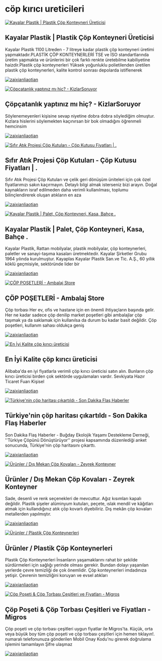 # cöp kırıcı ureticileri
<a href="https://mnn.zoosnet.net/LR/Chatpre.aspx?id=MNN94995150&p=https://topgrinding.com/" target="_blank">![Kayalar Plastik | Plastik Çöp Konteyneri Üreticisi](https://github.com/technlg/images/blob/main/26.jpg)</a>
## Kayalar Plastik | Plastik Çöp Konteyneri Üreticisi
Kayalar Plastik 1100 Litreden - 7 litreye kadar plastik çöp konteyneri üretimi yapmaktadır.PLASTİK ÇÖP KONTEYNERLERİ TSE ve İSO standartlarında üretim yapmakta ve ürünlerini bir çok farklı renkte üretebilme kabiliyetine haizdir.Plastik çöp konteynerleri Yüksek yoğunluklu polietilenden üretilen plastik çöp konteynerleri, kalite kontrol sonrası depolarda istiflenerek 
<a href="https://mnn.zoosnet.net/LR/Chatpre.aspx?id=MNN94995150&p=https://topgrinding.com/" target="_blank"><img src="https://github.com/technlg/images/raw/main/chat11.jpg" alt="zaixianliaotian"/></a><a href="//whatsapp.shibangsoft.com/WhatsApp.php" ><img src="https://github.com/technlg/images/raw/main/chat11.png" alt=""></a>
<a href="https://mnn.zoosnet.net/LR/Chatpre.aspx?id=MNN94995150&p=https://topgrinding.com/" target="_blank">![Çöpçatanlık yaptınız mı hiç? - KizlarSoruyor](https://github.com/technlg/images/blob/main/39.jpg)</a>
## Çöpçatanlık yaptınız mı hiç? - KizlarSoruyor
Söylenemeyenleri kişisine sevap niyetine dobra dobra söylediğim olmuştur. Kızlara hislerini söylemekten kaçınırsan bir bok olmadığını öğrenmeli hemcinsim
<a href="https://mnn.zoosnet.net/LR/Chatpre.aspx?id=MNN94995150&p=https://topgrinding.com/" target="_blank"><img src="https://github.com/technlg/images/raw/main/chat11.jpg" alt="zaixianliaotian"/></a><a href="//whatsapp.shibangsoft.com/WhatsApp.php" ><img src="https://github.com/technlg/images/raw/main/chat11.png" alt=""></a>
<a href="https://mnn.zoosnet.net/LR/Chatpre.aspx?id=MNN94995150&p=https://topgrinding.com/" target="_blank">![Sıfır Atık Projesi Çöp Kutuları - Çöp Kutusu Fiyatları | .](https://github.com/technlg/images/blob/main/49.jpg)</a>
## Sıfır Atık Projesi Çöp Kutuları - Çöp Kutusu Fiyatları | .
Sıfır Atık Projesi Çöp Kutuları ve çelik geri dönüşüm üniteleri için çok özel fiyatlarımızı sakın kaçırmayın. Detaylı bilgi almak isterseniz bizi arayın. Doğal kaynakların israf edilmeden daha verimli kullanılması, toplumu bilinçlendirerek oluşan atıkların en aza 
<a href="https://mnn.zoosnet.net/LR/Chatpre.aspx?id=MNN94995150&p=https://topgrinding.com/" target="_blank"><img src="https://github.com/technlg/images/raw/main/chat11.jpg" alt="zaixianliaotian"/></a><a href="//whatsapp.shibangsoft.com/WhatsApp.php" ><img src="https://github.com/technlg/images/raw/main/chat11.png" alt=""></a>
<a href="https://mnn.zoosnet.net/LR/Chatpre.aspx?id=MNN94995150&p=https://topgrinding.com/" target="_blank">![Kayalar Plastik | Palet, Çöp Konteyneri, Kasa, Bahçe .](https://github.com/technlg/images/blob/main/59.jpg)</a>
## Kayalar Plastik | Palet, Çöp Konteyneri, Kasa, Bahçe .
Kayalar Plastik, Rattan mobilyalar, plastik mobilyalar, çöp konteynerleri, paletler ve sanayi-taşıma kasaları üretmektedir. Kayalar Şirketler Grubu 1964 yılında kurulmuştur. Kayaplas Kayalar Plastik San.ve Tic. A.Ş., 60 yıllık köklü geçmisiyle, sektöründe lider bir 
<a href="https://mnn.zoosnet.net/LR/Chatpre.aspx?id=MNN94995150&p=https://topgrinding.com/" target="_blank"><img src="https://github.com/technlg/images/raw/main/chat11.jpg" alt="zaixianliaotian"/></a><a href="//whatsapp.shibangsoft.com/WhatsApp.php" ><img src="https://github.com/technlg/images/raw/main/chat11.png" alt=""></a>
<a href="https://mnn.zoosnet.net/LR/Chatpre.aspx?id=MNN94995150&p=https://topgrinding.com/" target="_blank">![ÇÖP POŞETLERİ - Ambalaj Store](https://github.com/technlg/images/blob/main/25.jpg)</a>
## ÇÖP POŞETLERİ - Ambalaj Store
Çöp torbası Her ev, ofis ve hastane için en önemli ihtiyaçların başında gelir. Her ne kadar sadece çöp denilip market poşetleri gibi ambalajlar çöp taşımak ya da saklamak için kullanılsa da durum bu kadar basit değildir. Çöp poşetleri, kullanım sahası oldukça geniş 
<a href="https://mnn.zoosnet.net/LR/Chatpre.aspx?id=MNN94995150&p=https://topgrinding.com/" target="_blank"><img src="https://github.com/technlg/images/raw/main/chat11.jpg" alt="zaixianliaotian"/></a><a href="//whatsapp.shibangsoft.com/WhatsApp.php" ><img src="https://github.com/technlg/images/raw/main/chat11.png" alt=""></a>
<a href="https://mnn.zoosnet.net/LR/Chatpre.aspx?id=MNN94995150&p=https://topgrinding.com/" target="_blank">![En İyi Kalite çöp kırıcı üreticisi](https://github.com/technlg/images/blob/main/29.jpg)</a>
## En İyi Kalite çöp kırıcı üreticisi
Alibaba'da en iyi fiyatlarla verimli çöp kırıcı üreticisi satın alın. Bunların çöp kırıcı üreticisi birden çok sektörde uygulamaları vardır. Sevkiyata Hazır Ticaret Fuarı Kişisel
<a href="https://mnn.zoosnet.net/LR/Chatpre.aspx?id=MNN94995150&p=https://topgrinding.com/" target="_blank"><img src="https://github.com/technlg/images/raw/main/chat11.jpg" alt="zaixianliaotian"/></a><a href="//whatsapp.shibangsoft.com/WhatsApp.php" ><img src="https://github.com/technlg/images/raw/main/chat11.png" alt=""></a>
<a href="https://mnn.zoosnet.net/LR/Chatpre.aspx?id=MNN94995150&p=https://topgrinding.com/" target="_blank">![Türkiye'nin çöp haritası çıkartıldı - Son Dakika Flaş Haberler](https://github.com/technlg/images/blob/main/10.jpg)</a>
## Türkiye'nin çöp haritası çıkartıldı - Son Dakika Flaş Haberler
Son Dakika Flaş Haberler - Buğday Ekolojik Yaşamı Destekleme Derneği, ''Türkiye Çöpünü Dönüştürüyor'' projesi kapsamında düzenlediği anket sonucunda, Türkiye'nin çöp haritasını çıkarttı.
<a href="https://mnn.zoosnet.net/LR/Chatpre.aspx?id=MNN94995150&p=https://topgrinding.com/" target="_blank"><img src="https://github.com/technlg/images/raw/main/chat11.jpg" alt="zaixianliaotian"/></a><a href="//whatsapp.shibangsoft.com/WhatsApp.php" ><img src="https://github.com/technlg/images/raw/main/chat11.png" alt=""></a>
<a href="https://mnn.zoosnet.net/LR/Chatpre.aspx?id=MNN94995150&p=https://topgrinding.com/" target="_blank">![Ürünler / Dış Mekan Çöp Kovaları - Zeyrek Konteyner](https://github.com/technlg/images/blob/main/11.jpg)</a>
## Ürünler / Dış Mekan Çöp Kovaları - Zeyrek Konteyner
Sade, desenli ve renk seçenekleri de mevcuttur. Ağız kısımları kapalı değildir. Plastik şişeler alüminyum kutuları, peçete, ıslak mendil ve kâğıtları atmak için kullandığınız atık çöp kovarlı diyebiliriz. Dış mekân çöp kovaları metallerden yapılmıştır.
<a href="https://mnn.zoosnet.net/LR/Chatpre.aspx?id=MNN94995150&p=https://topgrinding.com/" target="_blank"><img src="https://github.com/technlg/images/raw/main/chat11.jpg" alt="zaixianliaotian"/></a><a href="//whatsapp.shibangsoft.com/WhatsApp.php" ><img src="https://github.com/technlg/images/raw/main/chat11.png" alt=""></a>
<a href="https://mnn.zoosnet.net/LR/Chatpre.aspx?id=MNN94995150&p=https://topgrinding.com/" target="_blank">![Ürünler / Plastik Çöp Konteynerleri](https://github.com/technlg/images/blob/main/41.jpg)</a>
## Ürünler / Plastik Çöp Konteynerleri
Plastik Çöp Konteynerleri İnsanların yaşamaklarını rahat bir şekilde sürdürmeleri için sağlığı yerinde olması gerekir. Bundan dolayı yaşanılan yerlerde çevre temizliği de çok önemlidir. Çöp konteynerleri imdadınıza yetişir. Çevrenin temizliğini koruyan ve evsel atıkları 
<a href="https://mnn.zoosnet.net/LR/Chatpre.aspx?id=MNN94995150&p=https://topgrinding.com/" target="_blank"><img src="https://github.com/technlg/images/raw/main/chat11.jpg" alt="zaixianliaotian"/></a><a href="//whatsapp.shibangsoft.com/WhatsApp.php" ><img src="https://github.com/technlg/images/raw/main/chat11.png" alt=""></a>
<a href="https://mnn.zoosnet.net/LR/Chatpre.aspx?id=MNN94995150&p=https://topgrinding.com/" target="_blank">![Çöp Poşeti & Çöp Torbası Çeşitleri ve Fiyatları - Migros](https://github.com/technlg/images/blob/main/30.jpg)</a>
## Çöp Poşeti & Çöp Torbası Çeşitleri ve Fiyatları - Migros
Çöp poşeti ve çöp torbası çeşitleri uygun fiyatlar ile Migros'ta. Küçük, orta veya büyük boy tüm çöp poşeti ve çöp torbası çeşitleri için hemen tıklayın!. numaralı telefonunuza gönderilen Mobil Onay Kodu'nu girerek doğrulama işlemini tamamlayın Şifre ulaşmaz 
<a href="https://mnn.zoosnet.net/LR/Chatpre.aspx?id=MNN94995150&p=https://topgrinding.com/" target="_blank"><img src="https://github.com/technlg/images/raw/main/chat11.jpg" alt="zaixianliaotian"/></a><a href="//whatsapp.shibangsoft.com/WhatsApp.php" ><img src="https://github.com/technlg/images/raw/main/chat11.png" alt=""></a>
